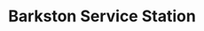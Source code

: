 ---
title: "Barkston Service Station"
url: /barkston/barkston-service-station/
shop: Lebensmittel
---